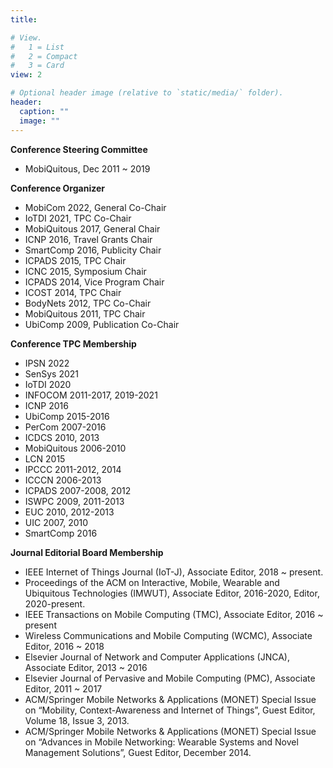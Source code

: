 ```yaml
---
title: 

# View.
#   1 = List
#   2 = Compact
#   3 = Card
view: 2

# Optional header image (relative to `static/media/` folder).
header:
  caption: ""
  image: ""
---
```




**Conference Steering Committee**

- MobiQuitous, Dec 2011 ~ 2019

**Conference Organizer**

- MobiCom 2022, General Co-Chair
- IoTDI 2021, TPC Co-Chair
- MobiQuitous 2017, General Chair
- ICNP 2016, Travel Grants Chair
- SmartComp 2016, Publicity Chair 
- ICPADS 2015, TPC Chair
- ICNC 2015, Symposium Chair
- ICPADS 2014, Vice Program Chair
- ICOST 2014, TPC Chair
- BodyNets 2012, TPC Co-Chair
- MobiQuitous 2011, TPC Chair
- UbiComp 2009, Publication Co-Chair


**Conference TPC Membership**

- IPSN 2022
- SenSys 2021
- IoTDI 2020
- INFOCOM 2011-2017, 2019-2021
- ICNP 2016
- UbiComp 2015-2016
- PerCom 2007-2016
- ICDCS 2010, 2013
- MobiQuitous 2006-2010
- LCN 2015
- IPCCC 2011-2012, 2014
- ICCCN 2006-2013
- ICPADS 2007-2008, 2012
- ISWPC 2009, 2011-2013
- EUC 2010, 2012-2013 
- UIC 2007, 2010
- SmartComp 2016


**Journal Editorial Board Membership**

- IEEE Internet of Things Journal (IoT-J), Associate Editor, 2018 ~ present.
- Proceedings of the ACM on Interactive, Mobile, Wearable and Ubiquitous Technologies (IMWUT), Associate Editor, 2016-2020, Editor, 2020-present.
- IEEE Transactions on Mobile Computing (TMC), Associate Editor, 2016 ~ present
- Wireless Communications and Mobile Computing (WCMC), Associate Editor, 2016 ~ 2018
- Elsevier Journal of Network and Computer Applications (JNCA), Associate Editor, 2013 ~ 2016
- Elsevier Journal of Pervasive and Mobile Computing (PMC), Associate Editor, 2011 ~ 2017
- ACM/Springer Mobile Networks & Applications (MONET) Special Issue on “Mobility, Context-Awareness and Internet of Things”, Guest Editor, Volume 18, Issue 3, 2013.
- ACM/Springer Mobile Networks & Applications (MONET) Special Issue on “Advances in Mobile Networking: Wearable Systems and Novel Management Solutions”, Guest Editor, December 2014.


